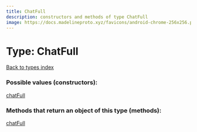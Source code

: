 ```yaml
---
title: ChatFull
description: constructors and methods of type ChatFull
image: https://docs.madelineproto.xyz/favicons/android-chrome-256x256.png
---
```

# Type: ChatFull
[Back to types index](index.md)



### Possible values (constructors):

[chatFull](../constructors/chatFull.md)  



### Methods that return an object of this type (methods):



[chatFull](../constructors/chatFull.md)  

